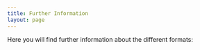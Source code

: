 ```yaml
---
title: Further Information
layout: page
---
```


Here you will find further information about the different formats:





